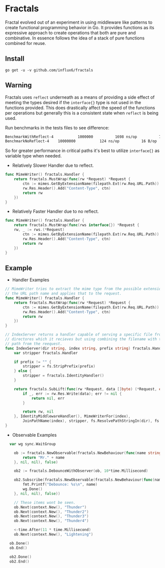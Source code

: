 # Fractals
Fractal evolved out of an experiment in using middleware like patterns to create
functional programming behavior in Go. It provides functions as its expressive
approach to create operations that both are pure and combinative. In essence
follows the idea of a stack of pure functions combined for reuse.

## Install

```
go get -u -v github.com/influx6/fractals
```

## Warning
Fractals uses `reflect` underneath as a means of providing a side effect of meeting
the types desired if the `interface{}` type is not used in the functions provided.
This does drastically affect the speed of the functions per operations but generally
this is a consistent state when `reflect` is being used.

Run benchmarks in the tests files to see difference:

```bash
BenchmarkWithReflect-4       	 1000000	      1698 ns/op	      72 B/op	       3 allocs/op
BenchmarkNoReflect-4   	10000000	       124 ns/op	      16 B/op	       2 allocs/op
```

So for greater performance in critical paths it's best to utilize `interface{}`
as variable type when needed.

- Relatively Slower Handler due to reflect.
```go
func MimeWriter() fractals.Handler {
	return fractals.MustWrap(func(rw *Request) *Request {
		ctn := mimes.GetByExtensionName(filepath.Ext(rw.Req.URL.Path))
		rw.Res.Header().Add("Content-Type", ctn)
		return rw
	})
}
```

- Relatively Faster Handler due to no reflect.
```go
func MimeWriter() fractals.Handler {
	return fractals.MustWrap(func(rws interface{}) *Request {
    rw, _ := rws.(*Request)
		ctn := mimes.GetByExtensionName(filepath.Ext(rw.Req.URL.Path))
		rw.Res.Header().Add("Content-Type", ctn)
		return rw
	})
}
```

## Example

- Handler Examples

```go
// MimeWriter tries to extract the mime type from the possible extension in
// the URL path name and applies that to the request.
func MimeWriter() fractals.Handler {
	return fractals.MustWrap(func(rw *Request) *Request {
		ctn := mimes.GetByExtensionName(filepath.Ext(rw.Req.URL.Path))
		rw.Res.Header().Add("Content-Type", ctn)
		return rw
	})
}

// IndexServer returns a handler capable of serving a specific file from the provided
// directores which it recieves but using combining the filename with the giving
// path from the reequest.
func IndexServer(dir string, index string, prefix string) fractals.Handler {
	var stripper fractals.Handler

	if prefix != "" {
		stripper = fs.StripPrefix(prefix)
	} else {
		stripper = fractals.IdentityHandler()
	}

	return fractals.SubLift(func(rw *Request, data []byte) (*Request, error) {
		if _, err := rw.Res.Write(data); err != nil {
			return nil, err
		}

		return rw, nil
	}, IdentityMiddlewareHandler(), MimeWriterFor(index),
		JoinPathName(index), stripper, fs.ResolvePathStringIn(dir), fs.ReadFile())
}
```


- Observable Examples

```go
  var wg sync.WaitGroup

	ob := fractals.NewObservable(fractals.NewBehaviour(func(name string) string {
		return "Mr." + name
	}, nil, nil), false)

	ob2 := fractals.DebounceWithObserver(ob, 10*time.Millisecond)

	ob2.Subscribe(fractals.NewObservable(fractals.NewBehaviour(func(name string) {
		fmt.Printf("Debounce: %s\n", name)
		wg.Done()
	}, nil, nil), false))

	// These items wont be seen.
	ob.Next(context.New(), "Thunder")
	ob.Next(context.New(), "Thunder2")
	ob.Next(context.New(), "Thunder3")
	ob.Next(context.New(), "Thunder4")

	<-time.After(11 * time.Millisecond)
	ob.Next(context.New(), "Lightening")

  ob.Done()
  ob.End()

  ob2.Done()
  ob2.End()
```
